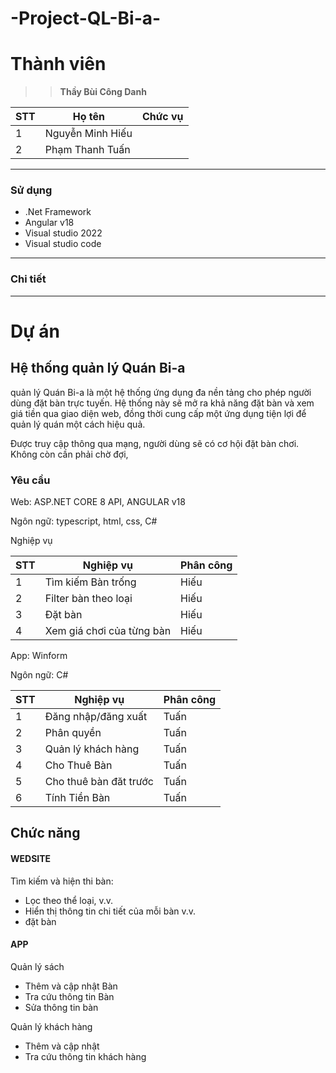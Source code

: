 # -Project-QL-Bi-a-
# Thành viên
>>**Thầy  Bùi Công Danh**
  
| STT | Họ tên | Chức vụ  |
|----------------|--------------------|--------------------|
|  1  |  Nguyễn Minh Hiếu  |    |
|  2  |  Phạm Thanh Tuấn   |    |
-----------------------------------------------
### Sử dụng 
 - .Net Framework
 - Angular v18
 - Visual studio 2022
 - Visual studio code
-----------------------------------------------

### Chi tiết

-----------------------------------------------
# Dự án

## Hệ thống quản lý Quán Bi-a

quản lý Quán Bi-a là một hệ thống ứng dụng đa nền tảng cho phép người dùng đặt bàn trực tuyến. Hệ thống này sẽ mở ra khả năng đặt bàn và xem giá tiền qua giao diện web, đồng thời cung cấp một ứng dụng tiện lợi để quản lý quán một cách hiệu quả.

<p>Được truy cập thông qua mạng, người dùng sẽ có cơ hội đặt bàn chơi. Không còn cần phải chờ đợi,</p>

### Yêu cầu 

<p>Web: ASP.NET CORE 8 API, ANGULAR v18</p>
<p>Ngôn ngữ: typescript, html, css, C# </p>
<p></p>

<p>Nghiệp vụ</p>

| STT | Nghiệp vụ | Phân công  |
|----------------|--------------------|--------------------|
|  1  |  Tìm kiếm Bàn trống |   Hiếu  |
|  2  |  Filter bàn theo loại | Hiếu |
|  3  |  Đặt bàn  |  Hiếu  |
|  4  |  Xem giá chơi của từng bàn  |  Hiếu  |


<p>App: Winform </p>
<p>Ngôn ngữ: C# </p>

| STT | Nghiệp vụ | Phân công  |
|----------------|--------------------|--------------------|
|  1  |  Đăng nhập/đăng xuất |   Tuấn  |
|  2  | Phân quyền  |  Tuấn |
|  3  |  Quản lý khách hàng |  Tuấn  |
|  4  |   Cho Thuê Bàn  |  Tuấn  |
|  5  |   Cho thuê bàn đăt trước  |  Tuấn  |
|  6  |   Tính Tiền Bàn  |  Tuấn  |

## Chức năng
#### WEDSITE
<p>Tìm kiếm và hiện thi bàn:</p>
<ul>
  <li>Lọc theo thể loại, v.v.</li>
  <li>Hiển thị thông tin chi tiết của mỗi bàn v.v.</li>
<li>
  đặt bàn
</li>
</ul>

#### APP

<p>
Quản lý sách
</p>
<ul>
<li>Thêm và cập nhật Bàn</li>
<li>Tra cứu thông tin Bàn</li>
<li>Sửa thông tin bàn</li>
</ul>
<p>
Quản lý khách hàng
</p>
<ul>
<li>Thêm và cập nhật </li>
<li>Tra cứu thông tin khách hàng</li>
</u

